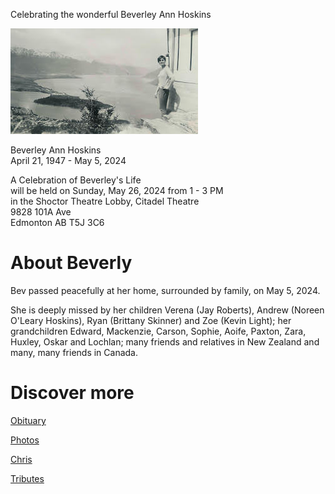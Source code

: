 Celebrating the wonderful Beverley Ann Hoskins

<img src="./assets/beverley_in_mountains_300px.jpeg" alt="Beverley in the NZ mountains"/>

Beverley Ann Hoskins <br> 
April 21, 1947 - May 5, 2024

A Celebration of Beverley's Life<br> 
will be held on Sunday, May 26, 2024 from 1 - 3 PM<br> 
in the Shoctor Theatre Lobby, Citadel Theatre<br> 
9828 101A Ave<br>
Edmonton AB T5J 3C6

# About Beverly

Bev passed peacefully at her home, surrounded by family, on May 5, 2024.

She is deeply missed by her children Verena (Jay Roberts), Andrew (Noreen O'Leary Hoskins), Ryan (Brittany Skinner) and Zoe (Kevin Light); her grandchildren Edward, Mackenzie, Carson, Sophie, Aoife, Paxton, Zara, Huxley, Oskar and Lochlan; many friends and relatives in New Zealand and many, many friends in Canada.

# Discover more

[Obituary](./obituary)

[Photos](./photos)

[Chris](./chris)

[Tributes](./tributes)
